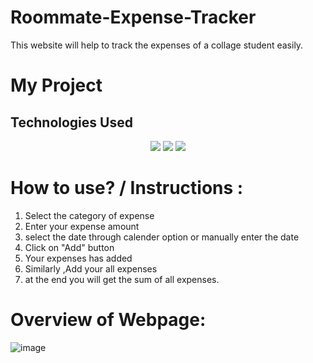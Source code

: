 # Roommate-Expense-Tracker
This website will help to track the expenses of a collage student easily.

# My Project

## Technologies Used

<center><a href="https://developer.mozilla.org/en-US/docs/Glossary/HTML5"><img src="https://img.shields.io/badge/HTML5-E34F26.svg?style=for-the-badge&logo=HTML5&logoColor=white"></a>
<a href="https://developer.mozilla.org/en-US/docs/Web/JavaScript"><img src="https://img.shields.io/badge/JavaScript-F7DF1E.svg?style=for-the-badge&logo=JavaScript&logoColor=black"></a>
<a href="https://developer.mozilla.org/en-US/docs/Web/CSS"><img src="https://img.shields.io/badge/CSS3-1572B6.svg?style=for-the-badge&logo=CSS3&logoColor=black"></a></center>



# How to use? / Instructions :
1) Select the category of expense  
2) Enter your expense amount
3) select the date through calender option or manually enter the date
4) Click on "Add" button
5) Your expenses has added
6) Similarly ,Add your all expenses
7) at the end you will get the sum of all expenses.

# Overview of Webpage:
![image](https://github.com/SagarRathore1/Roommate-Expense-Tracker/assets/169483518/88d6a7e3-0631-4e59-87f6-37edc91b3b9c)



